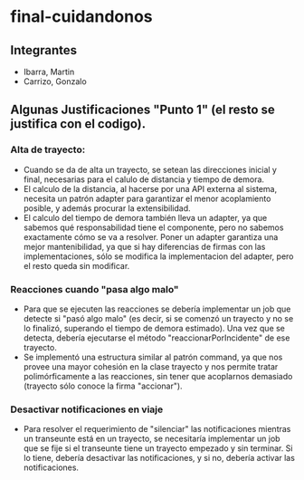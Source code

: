 # final-cuidandonos

## Integrantes

* Ibarra, Martin
* Carrizo, Gonzalo

## Algunas Justificaciones "Punto 1" (el resto se justifica con el codigo).

### Alta de trayecto:
* Cuando se da de alta un trayecto, se setean las direcciones inicial y final,
necesarias para el calulo de distancia y tiempo de demora.
* El calculo de la distancia, al hacerse por una API externa al sistema, necesita
un patrón adapter para garantizar el menor acoplamiento posible, y además procurar la
extensibilidad.
* El calculo del tiempo de demora también lleva un adapter, ya que sabemos qué
responsabilidad tiene el componente, pero no sabemos exactamente cómo se va a
resolver. Poner un adapter garantiza una mejor mantenibilidad, ya que si hay
diferencias de firmas con las implementaciones, sólo se modifica la
implementacion del adapter, pero el resto queda sin modificar.

### Reacciones cuando "pasa algo malo"
* Para que se ejecuten las reacciones se debería implementar un job que detecte
si "pasó algo malo" (es decir, si se comenzó un trayecto y no se lo finalizó,
superando el tiempo de demora estimado). Una vez que se detecta, debería ejecutarse
el método "reaccionarPorIncidente" de ese trayecto.
* Se implementó una estructura similar al patrón command, ya que nos provee una
mayor cohesión en la clase trayecto y nos permite tratar polimórficamente a las
reacciones, sin tener que acoplarnos demasiado (trayecto sólo conoce la firma 
"accionar").

### Desactivar notificaciones en viaje
* Para resolver el requerimiento de "silenciar" las notificaciones mientras un
transeunte está en un trayecto, se necesitaría implementar un job que se
fije si el transeunte tiene un trayecto empezado y sin terminar. Si lo tiene,
debería desactivar las notificaciones, y si no, debería activar las notificaciones.